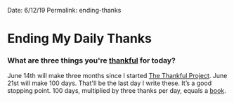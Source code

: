 Date: 6/12/19
Permalink: ending-thanks

# Ending My Daily Thanks

### What are three things you're [thankful](thanks) for today?

June 14th will make three months since I started [The Thankful Project](thanks). June 21st will make 100 days. That'll be the last day I write these. It’s a good stopping point. 100 days, multiplied by three thanks per day, equals a [book](books).

